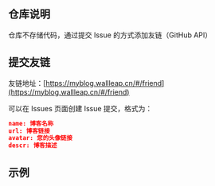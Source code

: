 ## 仓库说明

仓库不存储代码，通过提交 Issue 的方式添加友链（GitHub API）

## 提交友链

友链地址：[https://myblog.wallleap.cn/#/friend](https://myblog.wallleap.cn/#/friend)

可以在 Issues 页面创建 Issue 提交，格式为：

```json
name: 博客名称
url: 博客链接
avatar: 您的头像链接
descr: 博客描述
```

## 示例


